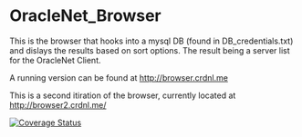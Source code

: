 # OracleNet_Browser

This is the browser that hooks into a mysql DB (found in DB_credentials.txt) and dislays the results based on sort options. The result being a server list for the OracleNet Client.

A running version can be found at http://browser.crdnl.me

This is a second itiration of the browser, currently located at http://browser2.crdnl.me/

[![Coverage Status](https://coveralls.io/repos/OracleNet/OracleNet_Browser/badge.svg)](https://coveralls.io/r/OracleNet/OracleNet_Browser)
